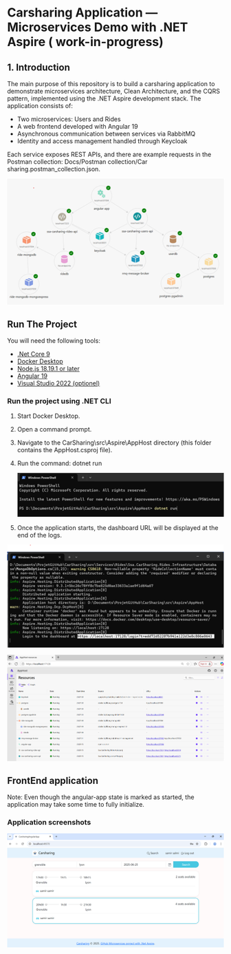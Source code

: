 # Carsharing Application — Microservices Demo with .NET Aspire ( work-in-progress)

## 1. Introduction

The main purpose of this repository is to build a carsharing application to demonstrate microservices architecture, Clean Architecture, and the CQRS pattern, implemented using the .NET Aspire development stack.
The application consists of:
- Two microservices: Users and Rides
- A web frontend developed with Angular 19
- Asynchronous communication between services via RabbitMQ
- Identity and access management handled through Keycloak

Each service exposes REST APIs, and there are example requests in the Postman collection: Docs/Postman collection/Car sharing.postman_collection.json.

![microservices](Docs\Images\resources_graph.png)

## Run The Project
You will need the following tools:

* [.Net Core 9](https://dotnet.microsoft.com/download/dotnet-core/8)
* [Docker Desktop](https://www.docker.com/products/docker-desktop)
* [Node.js 18.19.1 or later](https://nodejs.org/en/download)
* [Angular 19](https://angular.dev/installation)
* [Visual Studio 2022 (optionel)](https://visualstudio.microsoft.com/downloads/)

### Run the project using .NET CLI

1. Start Docker Desktop.
3. Open a command prompt.
4. Navigate to the CarSharing\src\Aspire\AppHost directory (this folder contains the AppHost.csproj file).
5. Run the command: dotnet run
   
   ![microservices](Docs\Images\run_dotnet_command.png)
   
7. Once the application starts, the dashboard URL will be displayed at the end of the logs.

![microservices](Docs\Images\dashboard_url.png)

![microservices](Docs\Images\resources_table.png)

## FrontEnd application

Note: Even though the angular-app state is marked as started, the application may take some time to fully initialize.

### Application screenshots

![microservices](Docs\Images\carsharing_search_page.png)


